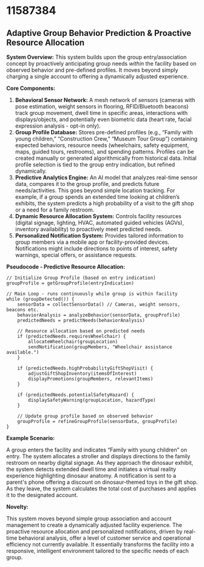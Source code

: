 # 11587384

## Adaptive Group Behavior Prediction & Proactive Resource Allocation

**System Overview:** This system builds upon the group entry/association concept by proactively anticipating group needs *within* the facility based on observed behavior and pre-defined profiles. It moves beyond simply charging a single account to offering a dynamically adjusted experience.

**Core Components:**

1.  **Behavioral Sensor Network:**  A mesh network of sensors (cameras with pose estimation, weight sensors in flooring, RFID/Bluetooth beacons) track group movement, dwell time in specific areas, interactions with displays/objects, and potentially even biometric data (heart rate, facial expression analysis - opt-in only).
2.  **Group Profile Database:** Stores pre-defined profiles (e.g., “Family with young children,” “Construction Crew,” “Museum Tour Group”) containing expected behaviors, resource needs (wheelchairs, safety equipment, maps, guided tours, restrooms), and spending patterns. Profiles can be created manually or generated algorithmically from historical data.  Initial profile selection is tied to the group entry indication, but refined dynamically.
3.  **Predictive Analytics Engine:**  An AI model that analyzes real-time sensor data, compares it to the group profile, and predicts future needs/activities. This goes beyond simple location tracking. For example, if a group spends an extended time looking at children’s exhibits, the system predicts a high probability of a visit to the gift shop or a need for a family restroom.
4.  **Dynamic Resource Allocation System:**  Controls facility resources (digital signage, lighting, HVAC, automated guided vehicles (AGVs), inventory availability) to proactively meet predicted needs.
5.  **Personalized Notification System:** Provides tailored information to group members via a mobile app or facility-provided devices.  Notifications might include directions to points of interest, safety warnings, special offers, or assistance requests.

**Pseudocode - Predictive Resource Allocation:**

```
// Initialize Group Profile (based on entry indication)
groupProfile = getGroupProfile(entryIndication)

// Main Loop - runs continuously while group is within facility
while (groupDetected()) {
    sensorData = collectSensorData() // Cameras, weight sensors, beacons etc.
    behaviorAnalysis = analyzeBehavior(sensorData, groupProfile)
    predictedNeeds = predictNeeds(behaviorAnalysis)

    // Resource allocation based on predicted needs
    if (predictedNeeds.requiresWheelchair) {
        allocateWheelchair(groupLocation)
        sendNotification(groupMembers, "Wheelchair assistance available.")
    }

    if (predictedNeeds.highProbabilityGiftShopVisit) {
        adjustGiftShopInventory(itemsOfInterest)
        displayPromotions(groupMembers, relevantItems)
    }

    if (predictedNeeds.potentialSafetyHazard) {
        displaySafetyWarning(groupLocation, hazardType)
    }

    // Update group profile based on observed behavior
    groupProfile = refineGroupProfile(sensorData, groupProfile)
}
```

**Example Scenario:**

A group enters the facility and indicates “Family with young children” on entry. The system allocates a stroller and displays directions to the family restroom on nearby digital signage. As they approach the dinosaur exhibit, the system detects extended dwell time and initiates a virtual reality experience highlighting dinosaur anatomy. A notification is sent to a parent's phone offering a discount on dinosaur-themed toys in the gift shop. As they leave, the system calculates the total cost of purchases and applies it to the designated account.

**Novelty:**

This system moves beyond simple group association and account management to create a dynamically adjusted facility experience.  The proactive resource allocation and personalized notifications, driven by real-time behavioral analysis, offer a level of customer service and operational efficiency not currently available. It essentially transforms the facility into a responsive, intelligent environment tailored to the specific needs of each group.